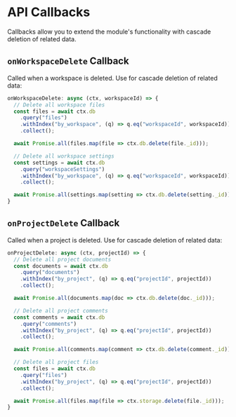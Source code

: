 # API Callbacks

Callbacks allow you to extend the module's functionality with cascade deletion of related data.

## `onWorkspaceDelete` Callback

Called when a workspace is deleted. Use for cascade deletion of related data:

```typescript
onWorkspaceDelete: async (ctx, workspaceId) => {
  // Delete all workspace files
  const files = await ctx.db
    .query("files")
    .withIndex("by_workspace", (q) => q.eq("workspaceId", workspaceId))
    .collect();

  await Promise.all(files.map(file => ctx.db.delete(file._id)));

  // Delete all workspace settings
  const settings = await ctx.db
    .query("workspaceSettings")
    .withIndex("by_workspace", (q) => q.eq("workspaceId", workspaceId))
    .collect();

  await Promise.all(settings.map(setting => ctx.db.delete(setting._id)));
}
```

## `onProjectDelete` Callback

Called when a project is deleted. Use for cascade deletion of related data:

```typescript
onProjectDelete: async (ctx, projectId) => {
  // Delete all project documents
  const documents = await ctx.db
    .query("documents")
    .withIndex("by_project", (q) => q.eq("projectId", projectId))
    .collect();

  await Promise.all(documents.map(doc => ctx.db.delete(doc._id)));

  // Delete all project comments
  const comments = await ctx.db
    .query("comments")
    .withIndex("by_project", (q) => q.eq("projectId", projectId))
    .collect();

  await Promise.all(comments.map(comment => ctx.db.delete(comment._id)));

  // Delete all project files
  const files = await ctx.db
    .query("files")
    .withIndex("by_project", (q) => q.eq("projectId", projectId))
    .collect();

  await Promise.all(files.map(file => ctx.storage.delete(file._id)));
}
```

